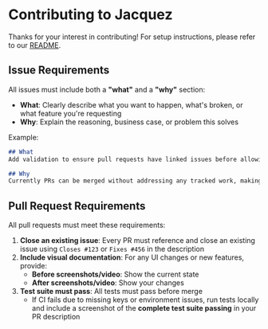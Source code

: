 # Contributing to Jacquez

Thanks for your interest in contributing! For setup instructions, please refer to our [README](README.md).

## Issue Requirements

All issues must include both a **"what"** and a **"why"** section:

- **What**: Clearly describe what you want to happen, what's broken, or what feature you're requesting
- **Why**: Explain the reasoning, business case, or problem this solves

Example:
```markdown
## What
Add validation to ensure pull requests have linked issues before allowing merge.

## Why
Currently PRs can be merged without addressing any tracked work, making it difficult to maintain project roadmap and ensure all changes are properly documented and reviewed.
```

## Pull Request Requirements

All pull requests must meet these requirements:

1. **Close an existing issue**: Every PR must reference and close an existing issue using `Closes #123` or `Fixes #456` in the description
2. **Include visual documentation**: For any UI changes or new features, provide:
   - **Before screenshots/video**: Show the current state
   - **After screenshots/video**: Show your changes
3. **Test suite must pass**: All tests must pass before merge
   - If CI fails due to missing keys or environment issues, run tests locally and include a screenshot of the **complete test suite passing** in your PR description
